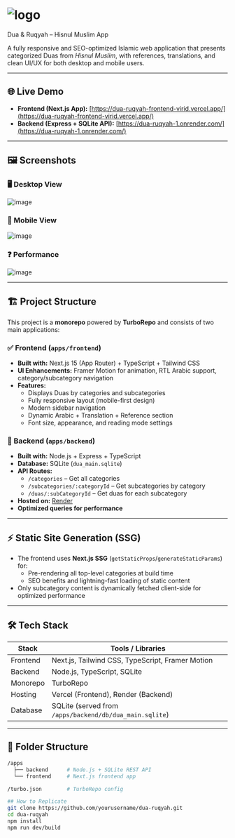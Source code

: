 # ![logo](https://github.com/user-attachments/assets/e06cf3e5-1498-4091-aa7b-633b0e8b9cae) 
Dua & Ruqyah – Hisnul Muslim App

A fully responsive and SEO-optimized Islamic web application that presents categorized Duas from *Hisnul Muslim*, with references, translations, and clean UI/UX for both desktop and mobile users.

---

## 🌐 Live Demo

- **Frontend (Next.js App):** [https://dua-ruqyah-frontend-virid.vercel.app/](https://dua-ruqyah-frontend-virid.vercel.app/)
- **Backend (Express + SQLite API):** [https://dua-ruqyah-1.onrender.com/](https://dua-ruqyah-1.onrender.com/)

---

## 🖼 Screenshots

### 🖥 Desktop View
![image](https://github.com/user-attachments/assets/6bd5853f-cddb-4b99-8339-b48746144a1b)


### 📱 Mobile View
![image](https://github.com/user-attachments/assets/c02da8f3-c27e-4b28-89ae-513b6d872975)

### ❓ Performance
![image](https://github.com/user-attachments/assets/7a286681-47ad-4e4b-a534-cf7672f66d6e)

---

## 🏗️ Project Structure

This project is a **monorepo** powered by **TurboRepo** and consists of two main applications:

### ✅ Frontend (`apps/frontend`)
- **Built with:** Next.js 15 (App Router) + TypeScript + Tailwind CSS
- **UI Enhancements:** Framer Motion for animation, RTL Arabic support, category/subcategory navigation
- **Features:**
  - Displays Duas by categories and subcategories
  - Fully responsive layout (mobile-first design)
  - Modern sidebar navigation
  - Dynamic Arabic + Translation + Reference section
  - Font size, appearance, and reading mode settings

### 🔁 Backend (`apps/backend`)
- **Built with:** Node.js + Express + TypeScript
- **Database:** SQLite (`dua_main.sqlite`)
- **API Routes:**
  - `/categories` – Get all categories
  - `/subcategories/:categoryId` – Get subcategories by category
  - `/duas/:subCategoryId` – Get duas for each subcategory
- **Hosted on:** [Render](https://dua-ruqyah-1.onrender.com/)
- **Optimized queries for performance**

---

## ⚡ Static Site Generation (SSG)

- The frontend uses **Next.js SSG** (`getStaticProps`/`generateStaticParams`) for:
  - Pre-rendering all top-level categories at build time
  - SEO benefits and lightning-fast loading of static content
- Only subcategory content is dynamically fetched client-side for optimized performance

---

## 🛠 Tech Stack

| Stack       | Tools / Libraries                         |
|-------------|--------------------------------------------|
| Frontend    | Next.js, Tailwind CSS, TypeScript, Framer Motion |
| Backend     | Node.js, TypeScript, SQLite             |
| Monorepo    | TurboRepo                                 |
| Hosting     | Vercel (Frontend), Render (Backend)       |
| Database    | SQLite (served from `/apps/backend/db/dua_main.sqlite`) |

---

## 📂 Folder Structure

```bash
/apps
  ├── backend      # Node.js + SQLite REST API
  └── frontend     # Next.js frontend app

/turbo.json        # TurboRepo config

## How to Replicate
git clone https://github.com/yourusername/dua-ruqyah.git
cd dua-ruqyah
npm install
npm run dev/build
